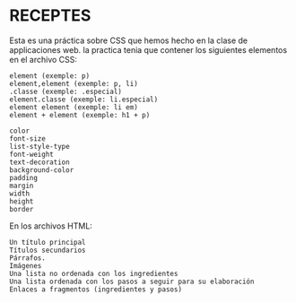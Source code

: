 # RECEPTES
Esta es una práctica sobre CSS que hemos hecho en la clase de applicaciones web.
la practica tenia que contener los siguientes elementos en el archivo CSS:

    element (exemple: p)
    element,element (exemple: p, li)
    .classe (exemple: .especial)
    element.classe (exemple: li.especial)
    element element (exemple: li em)
    element + element (exemple: h1 + p) 

    color
    font-size
    list-style-type
    font-weight
    text-decoration
    background-color
    padding
    margin
    width
    height
    border 

En los archivos HTML:


    Un título principal
    Títulos secundarios
    Párrafos.
    Imágenes
    Una lista no ordenada con los ingredientes
    Una lista ordenada con los pasos a seguir para su elaboración
    Enlaces a fragmentos (ingredientes y pasos)
